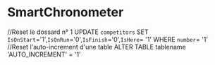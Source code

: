 # SmartChronometer

//Reset le dossard  n° 1
UPDATE `competitors` SET `IsOnStart`='1',`IsOnRun`='0',`IsFinish`='0',`IsHere`= '1' WHERE `number`= '1'
//Reset l'auto-increment d'une table
ALTER TABLE tablename 'AUTO_INCREMENT' = '1'
